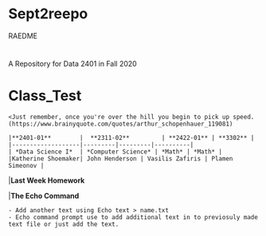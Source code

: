 # Sept2reepo
 RAEDME
#
A Repository for Data 2401 in Fall 2020

# Class_Test

```
<Just remember, once you're over the hill you begin to pick up speed. (https://www.brainyquote.com/quotes/arthur_schopenhauer_119081)

```
```
|**2401-01**        |  **2311-02**         | **2422-01** | **3302** |
|-------------------|---------|---------|----------|
| *Data Science I*  | *Computer Science* | *Math* | *Math* | 
|Katherine Shoemaker| John Henderson | Vasilis Zafiris | Plamen Simeonov |

```
|**Last Week Homework**

|**The Echo Command** 

```
- Add another text using Echo text > name.txt
- Echo command prompt use to add additional text in to previosuly made text file or just add the text.

```

